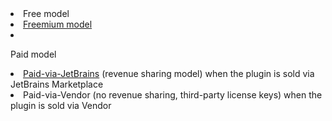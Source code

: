 [//]: # (title: Business models)

<list>
    <li>Free model</li>
    <li><a href="freemium.md">Freemium model</a></li>
    <li>
        <p>Paid model</p>
        <list>
            <li><a href="step-by-step-guide-to-putting-plugin-up-for-sale.md">Paid-via-JetBrains</a> (revenue sharing model) when the plugin is sold via JetBrains Marketplace</li>
            <li>Paid-via-Vendor (no revenue sharing, third-party license keys) when the plugin is sold via Vendor</li>
        </list>
    </li>
</list>


